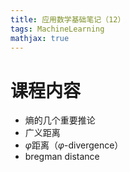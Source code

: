 ```yaml
---
title: 应用数学基础笔记（12）
tags: MachineLearning
mathjax: true
---
```


# 课程内容
+ 熵的几个重要推论
+ 广义距离
+ $\varphi$距离（$\varphi$-divergence）
+ bregman distance
